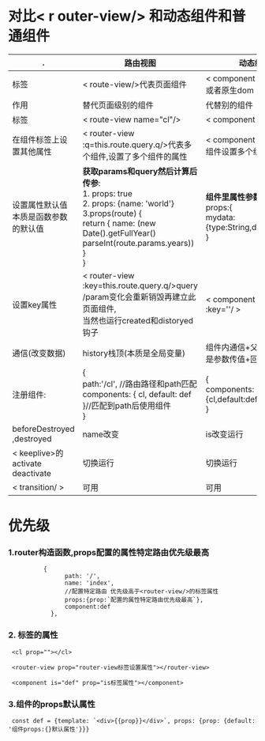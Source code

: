 # 对比< r outer-view/> 和动态组件和普通组件

| .                                          | 路由视图                                                     | 动态组件                                                     | 普通ui组件                                                   |
| ------------------------------------------ | ------------------------------------------------------------ | ------------------------------------------------------------ | ------------------------------------------------------------ |
| 标签                                       | < route-view/>代表页面组件                                   | <  component />代表ui组件或者原生dom                         | < dialog/>                                                   |
| 作用                                       | 替代页面级别的组件                                           | 代替别的组件                                                 | 显示隐藏组件级别的组件                                       |
| 标签                                       | < route-view name="cl"/>                                     | < component is="cl" / >                                      | < dialog isShow="false"/>                                    |
| 在组件标签上设置其他属性                   | < router-view :q=this.route.query.q/>代表多个组件,设置了多个组件的属性 | <  component />代表多个组件设置多个组件的属性                | <dialog :data="mydata":show="isShow"/>                       |
| 设置属性默认值<br />本质是函数参数的默认值 | **获取params和query然后计算后传参**:<br />1. props: true   <br />2. props: {name: 'world'}<br />3.props(route) {  <br />return {  name: (new Date().getFullYear() parseInt(route.params.years))  }<br />} | **组件里属性参数**:<br />props:{<br />mydata:{type:String,default:'msg'}<br />} | **组件里数据传参**<br />props:{<br />mydata:{type:String,default:'msg'}<br />} |
| 设置key属性                                | < router-view :key=this.route.query.q/>query /param变化会重新销毁再建立此页面组件,<br />当然也运行created和distoryed钩子 | < component is="cl"  :key=''/ >                              | for循环输出时间需要key                                       |
| 通信(改变数据)                             | history栈顶(本质是全局变量)                                  | 组件内通信+父子通信(本质是参数传值+回调函数传值)             | 同左边                                                       |
| 注册组件:                                  | {<br />path:'/cl',  //路由路径和path匹配<br />components: {   cl, default: def }//匹配到path后使用组件<br />} | {<br />components: {cl,default:def}<br />}                   | {<br />data(){return{isShow:false}}<br />components:{dialog}<br />} |
| beforeDestroyed ,destroyed                 | name改变                                                     | is改变运行                                                   | v-if切换运行/v-show没有                                      |
| < keeplive>的activate deactivate           | 切换运行                                                     | 切换运行                                                     |                                                              |
| < transition/ >                            | 可用                                                         | 可用                                                         | 可用                                                         |



# 优先级

### 1.router构造函数,props配置的属性特定路由优先级最高

```
          {
                path: '/',
                name: 'index',
                //配置特定路由 优先级高于<router-view/>的标签属性
                props:{prop:`配置的属性特定路由优先级最高`},
                component:def
            },
```

### 2. 标签的属性

```
 <cl prop=""></cl>
```

```
 <router-view prop="router-view标签设置属性"></router-view>
```

```
 <component is="def" prop="is标签属性"></component>
```

### 3.组件的props默认属性

```
 const def = {template: `<div>{{prop}}</div>`, props: {prop: {default: '组件props:{}默认属性'}}}
```

